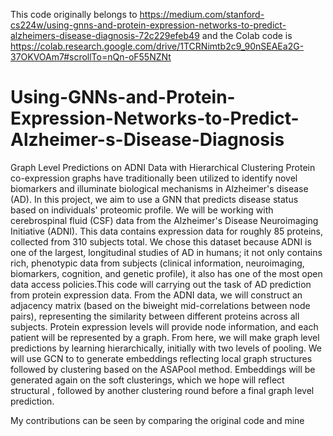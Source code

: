This code originally belongs to https://medium.com/stanford-cs224w/using-gnns-and-protein-expression-networks-to-predict-alzheimers-disease-diagnosis-72c229efeb49
and the Colab code is https://colab.research.google.com/drive/1TCRNimtb2c9_90nSEAEa2G-37OKVOAm7#scrollTo=nQn-oF55NZNt

# Using-GNNs-and-Protein-Expression-Networks-to-Predict-Alzheimer-s-Disease-Diagnosis
Graph Level Predictions on ADNI Data with Hierarchical Clustering
Protein co-expression graphs have traditionally been utilized to identify novel biomarkers and illuminate biological mechanisms in Alzheimer's disease (AD). In this project, we aim to use a GNN that predicts disease status based on individuals' proteomic profile. We will be working with cerebrospinal fluid (CSF) data from the Alzheimer's Disease Neuroimaging Initiative (ADNI). This data contains expression data for roughly 85 proteins, collected from 310 subjects total. We chose this dataset because ADNI is one of the largest, longitudinal studies of AD in humans; it not only contains rich, phenotypic data from subjects (clinical information, neuroimaging, biomarkers, cognition, and genetic profile), it also has one of the most open data access policies.This code will carrying out the task of AD prediction from protein expression data. From the ADNI data, we will construct an adjacency matrix (based on the biweight mid-correlations between node pairs), representing the similarity between different proteins across all subjects. Protein expression levels will provide node information, and each patient will be represented by a graph. From here, we will make graph level predictions by learning hierarchically, initially with two levels of pooling. We will use GCN to to generate embeddings reflecting local graph structures followed by clustering based on the ASAPool method. Embeddings will be generated again on the soft clusterings, which we hope will reflect structural , followed by another clustering round before a final graph level prediction.

My contributions can be seen by comparing the original code and mine  
